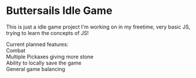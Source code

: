 # Buttersails Idle Game

This is just a idle game project I'm working on in my freetime, very basic JS, trying to learn the concepts of JS!

Current planned features:  
Combat  
Multiple Pickaxes giving more stone  
Ability to locally save the game  
General game balancing
